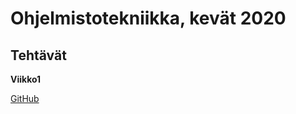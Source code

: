 <h1>Ohjelmistotekniikka, kevät 2020</h1>

<h2>Tehtävät</h2>
<Strong>Viikko1</Strong>

[GitHub](http://github.com/jkukko/ot-harjoitustyo/blob/master/laskarit/viikko1/gitlog.txt)
